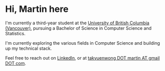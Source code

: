 # Hi, Martin here

I'm currently a third-year student at the [University of British Columbia (Vancouver)](https://ubc.ca), pursuing a Bachelor of Science in Computer Science and Statistics.

I'm currently exploring the various fields in Computer Science and building up my technical stack.

Feel free to reach out on [LinkedIn](https://www.linkedin.com/in/martin0wong/), or at [takyuenwong DOT martin AT gmail DOT com](<takyuenwong.martin@gmail.com>).
